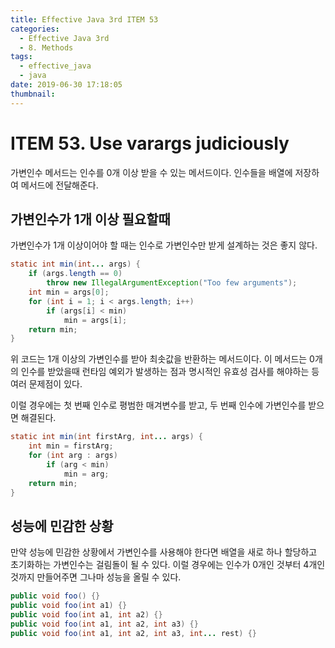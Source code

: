 ```yaml
---
title: Effective Java 3rd ITEM 53
categories:
  - Effective Java 3rd
  - 8. Methods
tags:
  - effective_java
  - java
date: 2019-06-30 17:18:05
thumbnail:
---
```


# ITEM 53. Use varargs judiciously

가변인수 메서드는 인수를 0개 이상 받을 수 있는 메서드이다. 인수들을 배열에 저장하여 메서드에 전달해준다. 

## 가변인수가 1개 이상 필요할때
가변인수가 1개 이상이어야 할 때는 인수로 가변인수만 받게 설계하는 것은 좋지 않다.
```java
static int min(int... args) {
    if (args.length == 0)
        throw new IllegalArgumentException("Too few arguments");
    int min = args[0];
    for (int i = 1; i < args.length; i++)
        if (args[i] < min)
            min = args[i];
    return min;
}
```
위 코드는 1개 이상의 가변인수를 받아 최솟값을 반환하는 메서드이다. 이 메서드는 0개의 인수를 받았을때 런타임 예외가 발생하는 점과 명시적인 유효성 검사를 해야하는 등 여러 문제점이 있다.

이럴 경우에는 첫 번째 인수로 평범한 매겨변수를 받고, 두 번째 인수에 가변인수를 받으면 해결된다.
```java
static int min(int firstArg, int... args) {
    int min = firstArg;
    for (int arg : args)
        if (arg < min)
            min = arg;
    return min;
}
```

## 성능에 민감한 상황

만약 성능에 민감한 상황에서 가변인수를 사용해야 한다면 배열을 새로 하나 할당하고 초기화하는 가변인수는 걸림돌이 될 수 있다.
이럴 경우에는 인수가 0개인 것부터 4개인 것까지 만들어주면 그나마 성능을 올릴 수 있다.
```java
public void foo() {}
public void foo(int a1) {}
public void foo(int a1, int a2) {}
public void foo(int a1, int a2, int a3) {}
public void foo(int a1, int a2, int a3, int... rest) {}
```
